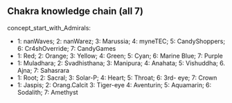 ## Chakra knowledge chain (all 7)

concept_start_with_Admirals: 

- 1: nanWaves;  2: nanWarez;     3: Marussia; 4: myneTEC;   5: CandyShoppers; 6: Cr4shOverride; 7: CandyGames
                                           <mynetecbot>
- 1: Red;       2: Orange;       3: Yellow;   4: Green;     5: Cyan;          6: Marine Blue;   7: Purple
- 1: Muladhara; 2: Svadhisthana; 3: Manipura; 4: Anahata;   5: Vishuddha;     6. Ajna;          7: Sahasrara
- 1: Root;      2: Sacral;       3: Solar-P;  4: Heart;     5: Throat;        6: 3rd- eye;      7: Crown
- 1: Jaspis;    2: Orang.Calcit  3: Tiger-eye 4: Aventurin; 5: Aquamarin;     6: Sodalith;      7: Amethyst
